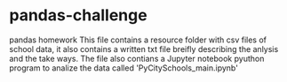 # pandas-challenge
pandas homework
This file contains a resource folder with csv files of school data, it also contains a written txt file breifly describing the anlysis and the take ways. The file also contians a Jupyter notebook pyuthon program to analize the data called 'PyCitySchools_main.ipynb'
